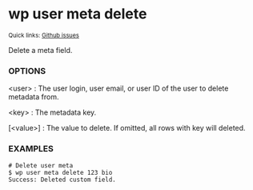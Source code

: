 # wp user meta delete

<small>Quick links: <a href="https://github.com/issues?q=is%3Aopen+label%3Acommand%3Auser-meta-delete+sort%3Aupdated-desc+org%3Awp-cli">Github issues</a></small>

Delete a meta field.

### OPTIONS

&lt;user&gt;
: The user login, user email, or user ID of the user to delete metadata from.

&lt;key&gt;
: The metadata key.

[&lt;value&gt;]
: The value to delete. If omitted, all rows with key will deleted.

### EXAMPLES

    # Delete user meta
    $ wp user meta delete 123 bio
    Success: Deleted custom field.


